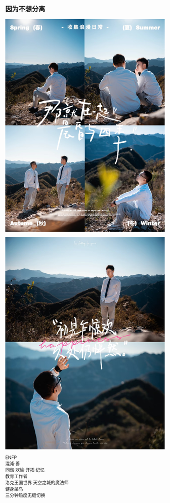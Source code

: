 ## 因为不想分离

![叽和v](./IMG_7178.JPG "要和叽叽做一辈子好朋友")

![叽和v](./IMG_7179.JPG "叽叽是世界上的另一个我")

ENFP  
混沌·善  
同谐·欢愉·开拓·记忆  
教育工作者  
洛克王国世界 天空之城的魔法师  
健身菜鸟  
三分钟热度无缝切换  


<!--
[![Anurag's github stats](https://github-readme-stats.vercel.app/api?username=roco2015&theme=algolia&show_icons=true)](https://github.com/anuraghazra/github-readme-stats)
**roco2015/roco2015** is a ✨ _special_ ✨ repository because its `README.md` (this file) appears on your GitHub profile.

Here are some ideas to get you started:

- 🔭 I’m currently working on ...
- 🌱 I’m currently learning ...
- 👯 I’m looking to collaborate on ...
- 🤔 I’m looking for help with ...
- 💬 Ask me about ...
- 📫 How to reach me: ...
- 😄 Pronouns: ...
- ⚡ Fun fact: ...
-->
